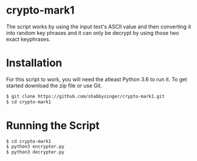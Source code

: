 # crypto-mark1

The script works by using the input text's ASCII value and then converting it into random key phrases and it can only be decrypt by using those two exact keyphrases.

# Installation
For this script to work, you will need the atleast Python 3.6 to run it.
To get started download the zip file or use Git.

```sh
$ git clone https://github.com/shabbysinger/crypto-mark1.git
$ cd crypto-mark1
```
# Running the Script
```sh
$ cd crypto-mark1
$ python3 encrypter.py
$ python3 decrypter.py
```
